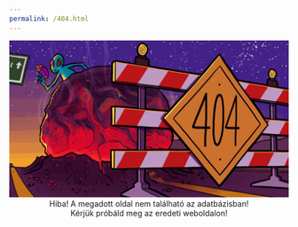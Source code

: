 ```yaml
---
permalink: /404.html
---
```

<img src="css4/error404.png" alt="error404">
<center>Hiba! A megadott oldal nem található az adatbázisban!</center>
<center>Kérjük próbáld meg az eredeti weboldalon!</center>
